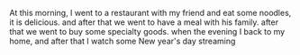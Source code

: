 At this morning, I went to a restaurant with my friend and eat some noodles, it is delicious. and after that we went to have a meal with his family. after that we went to buy some specialty goods. when the evening I back to my home, and after that I watch some New year's day streaming
